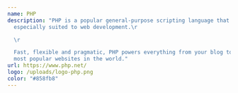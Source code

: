 ```yaml
---
name: PHP
description: "PHP is a popular general-purpose scripting language that is
  especially suited to web development.\r

  \r

  Fast, flexible and pragmatic, PHP powers everything from your blog to the
  most popular websites in the world."
url: https://www.php.net/
logo: /uploads/logo-php.png
color: "#858fb8"
---
```

